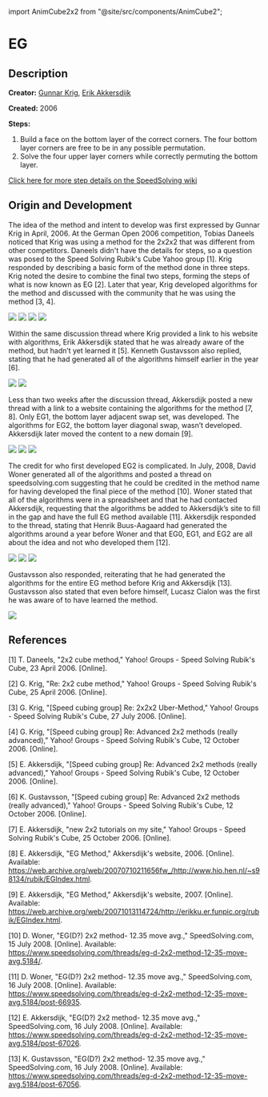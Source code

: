 import AnimCube2x2 from "@site/src/components/AnimCube2";

# EG

<AnimCube2x2 params="position=lluuu&scale=6&hint=10&hintborder=1&move=U2RUR'UFRU'R2F'R&initrevmove=U2RUR'UFRU'R2F'R&facelets=yyyywwwwbbbbggggoooorrrr" width="400px" height="400px" />

## Description

**Creator:** [Gunnar Krig](CubingContributors/MethodDevelopers.md#krig-gunnar), [Erik Akkersdijk](CubingContributors/MethodDevelopers.md#akkersdijk-erik)

**Created:** 2006

**Steps:**

1. Build a face on the bottom layer of the correct corners. The four bottom layer corners are free to be in any possible permutation.
2. Solve the four upper layer corners while correctly permuting the bottom layer.

[Click here for more step details on the SpeedSolving wiki](https://www.speedsolving.com/wiki/index.php?title=EG_Method)

## Origin and Development

The idea of the method and intent to develop was first expressed by Gunnar Krig in April, 2006. At the German Open 2006 competition, Tobias Daneels noticed that Krig was using a method for the 2x2x2 that was different from other competitors. Daneels didn't have the details for steps, so a question was posed to the Speed Solving Rubik's Cube Yahoo group [1]. Krig responded by describing a basic form of the method done in three steps. Krig noted the desire to combine the final two steps, forming the steps of what is now known as EG [2]. Later that year, Krig developed algorithms for the method and discussed with the community that he was using the method [3, 4].

![](img/EG/Gunnar1.png)
![](img/EG/Gunnar2.png)
![](img/EG/Gunnar3.png)
![](img/EG/Gunnar4.png)

Within the same discussion thread where Krig provided a link to his website with algorithms, Erik Akkersdijk stated that he was already aware of the method, but hadn’t yet learned it [5]. Kenneth Gustavsson also replied, stating that he had generated all of the algorithms himself earlier in the year [6].

![](img/EG/Akkersdijk1.png)
![](img/EG/Gustavsson.png)

Less than two weeks after the discussion thread, Akkersdijk posted a new thread with a link to a website containing the algorithms for the method [7, 8]. Only EG1, the bottom layer adjacent swap set, was developed. The algorithms for EG2, the bottom layer diagonal swap, wasn’t developed. Akkersdijk later moved the content to a new domain [9].

![](img/EG/Akkersdijk2.png)
![](img/EG/Akkersdijk3.png)
![](img/EG/Akkersdijk4.png)

The credit for who first developed EG2 is complicated. In July, 2008, David Woner generated all of the algorithms and posted a thread on speedsolving.com suggesting that he could be credited in the method name for having developed the final piece of the method [10]. Woner stated that all of the algorithms were in a spreadsheet and that he had contacted Akkersdijk, requesting that the algorithms be added to Akkersdijk’s site to fill in the gap and have the full EG method available [11]. Akkersdijk responded to the thread, stating that Henrik Buus-Aagaard had generated the algorithms around a year before Woner and that EG0, EG1, and EG2 are all about the idea and not who developed them [12].

![](img/EG/Woner1.png)
![](img/EG/Woner2.png)
![](img/EG/Akkersdijk5.png)

Gustavsson also responded, reiterating that he had generated the algorithms for the entire EG method before Krig and Akkersdijk [13]. Gustavsson also stated that even before himself, Lucasz Cialon was the first he was aware of to have learned the method.

![](img/EG/Gustavsson2.png)

## References

[1] 	T. Daneels, "2x2 cube method," Yahoo! Groups - Speed Solving Rubik's Cube, 23 April 2006. [Online]. 

[2] 	G. Krig, "Re: 2x2 cube method," Yahoo! Groups - Speed Solving Rubik's Cube, 25 April 2006. [Online]. 

[3] 	G. Krig, "[Speed cubing group] Re: 2x2x2 Uber-Method," Yahoo! Groups - Speed Solving Rubik's Cube, 27 July 2006. [Online]. 

[4] 	G. Krig, "[Speed cubing group] Re: Advanced 2x2 methods (really advanced)," Yahoo! Groups - Speed Solving Rubik's Cube, 12 October 2006. [Online]. 

[5] 	E. Akkersdijk, "[Speed cubing group] Re: Advanced 2x2 methods (really advanced)," Yahoo! Groups - Speed Solving Rubik's Cube, 12 October 2006. [Online]. 

[6] 	K. Gustavsson, "[Speed cubing group] Re: Advanced 2x2 methods (really advanced)," Yahoo! Groups - Speed Solving Rubik's Cube, 12 October 2006. [Online]. 

[7] 	E. Akkersdijk, "new 2x2 tutorials on my site," Yahoo! Groups - Speed Solving Rubik's Cube, 25 October 2006. [Online]. 

[8] 	E. Akkersdijk, "EG Method," Akkersdijk's website, 2006. [Online]. Available: https://web.archive.org/web/20070710211656fw_/http://www.hio.hen.nl/~s98134/rubik/EGIndex.html.

[9] 	E. Akkersdijk, "EG Method," Akkersdijk's website, 2007. [Online]. Available: https://web.archive.org/web/20071013114724/http://erikku.er.funpic.org/rubik/EGIndex.html.

[10] 	D. Woner, "EG(D?) 2x2 method- 12.35 move avg.," SpeedSolving.com, 15 July 2008. [Online]. Available: https://www.speedsolving.com/threads/eg-d-2x2-method-12-35-move-avg.5184/.

[11] 	D. Woner, "EG(D?) 2x2 method- 12.35 move avg.," SpeedSolving.com, 16 July 2008. [Online]. Available: https://www.speedsolving.com/threads/eg-d-2x2-method-12-35-move-avg.5184/post-66935.

[12] 	E. Akkersdijk, "EG(D?) 2x2 method- 12.35 move avg.," SpeedSolving.com, 16 July 2008. [Online]. Available: https://www.speedsolving.com/threads/eg-d-2x2-method-12-35-move-avg.5184/post-67026.

[13] 	K. Gustavsson, "EG(D?) 2x2 method- 12.35 move avg.," SpeedSolving.com, 16 July 2008. [Online]. Available: https://www.speedsolving.com/threads/eg-d-2x2-method-12-35-move-avg.5184/post-67056.